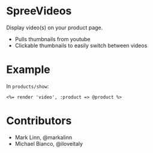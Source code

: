 SpreeVideos
===========

Display video(s) on your product page.

* Pulls thumbnails from youtube
* Clickable thumbnails to easily switch between videos

Example
=======
In `products/show`:

	<%= render 'video', :product => @product %>

Contributors
=======
* Mark Linn, @markalinn
* Michael Bianco, @iloveitaly
